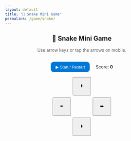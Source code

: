 ```yaml
---
layout: default
title: "🐍 Snake Mini Game"
permalink: /game/snake/
---
```


<h2 style="text-align:center;">🐍 Snake Mini Game</h2>
<p style="text-align:center; color:#666;">Use arrow keys or tap the arrows on mobile.</p>

<div style="display:flex; flex-direction:column; align-items:center; gap:1rem;">
  <canvas id="snake" width="400" height="400"
          style="background:#0b0b0b; border-radius:12px; box-shadow:0 4px 12px rgba(0,0,0,0.3);"></canvas>

  <div>
    <button id="start" type="button"
      style="background:#0078D7;color:#fff;border:none;border-radius:10px;padding:.6rem 1rem;cursor:pointer;">▶ Start / Restart</button>
    <span style="margin-left:1rem;">Score: <b id="score">0</b></span>
  </div>

  <!-- Mobile pad -->
  <div id="pad"
       style="display:grid;grid-template-columns:60px 60px 60px;grid-template-rows:60px 60px 60px;gap:.4rem;justify-content:center;user-select:none;">
    <div></div>
    <button type="button" data-dir="up">⬆️</button>
    <div></div>
    <button type="button" data-dir="left">⬅️</button>
    <div></div>
    <button type="button" data-dir="right">➡️</button>
    <div></div>
    <button type="button" data-dir="down">⬇️</button>
    <div></div>
  </div>
</div>

<script>
(()=>{
  const cvs=document.getElementById('snake');
  const ctx=cvs.getContext('2d');
  const size=20, cells=cvs.width/size|0;
  let snake=[], dir='right', nextDir='right', food=null, score=0, loop=null, alive=false;

  function rnd(n){ return Math.floor(Math.random()*n); }

  function placeFood(){
    do { food={x:rnd(cells), y:rnd(cells)}; }
    while (snake.some(s=>s.x===food.x && s.y===food.y));
  }

  function reset(){
    snake=[{x:5,y:5},{x:4,y:5},{x:3,y:5}];
    dir='right'; nextDir='right';
    placeFood();
    score=0; document.getElementById('score').textContent=score;
    alive=true;
    draw();                   // draw immediately so you see the snake
    clearInterval(loop);
    loop=setInterval(tick,120);
  }

  function drawGrid(){
    ctx.strokeStyle="#1a1a1a";
    ctx.lineWidth=1;
    for(let i=1;i<cells;i++){
      ctx.beginPath(); ctx.moveTo(i*size,0); ctx.lineTo(i*size,cvs.height); ctx.stroke();
      ctx.beginPath(); ctx.moveTo(0,i*size); ctx.lineTo(cvs.width,i*size); ctx.stroke();
    }
  }

  function draw(){
    ctx.fillStyle="#0b0b0b"; ctx.fillRect(0,0,cvs.width,cvs.height);
    drawGrid();
    // food
    ctx.fillStyle="#2ecc71";
    ctx.fillRect(food.x*size+2, food.y*size+2, size-4, size-4);
    // snake
    ctx.fillStyle="#ffcc00";
    snake.forEach((s,i)=>{
      ctx.fillRect(s.x*size+2, s.y*size+2, size-4, size-4);
      if(i===0){ // head outline
        ctx.strokeStyle="#ffffff88"; ctx.lineWidth=2;
        ctx.strokeRect(s.x*size+1.5, s.y*size+1.5, size-3, size-3);
      }
    });
  }

  function tick(){
    dir = nextDir; // apply buffered direction
    const head={...snake[0]};
    if(dir==='left') head.x--;
    if(dir==='right') head.x++;
    if(dir==='up') head.y--;
    if(dir==='down') head.y++;

    // wall/self collision
    if(head.x<0  head.x>=cells  head.y<0  head.y>=cells  snake.some(s=>s.x===head.x && s.y===head.y)){
      alive=false; clearInterval(loop);
      draw();
      setTimeout(()=>alert('💀 Game Over! Score: '+score), 10);
      return;
    }

    snake.unshift(head);
    if(head.x===food.x && head.y===food.y){
      score++; document.getElementById('score').textContent=score;
      placeFood();
    } else {
      snake.pop();
    }
    draw();
  }

  function setDir(d){
    // disallow immediate reverse
    if((d==='left' && dir!=='right')  (d==='right' && dir!=='left') 
       (d==='up' && dir!=='down')   || (d==='down' && dir!=='up')){
      nextDir=d;
    }
  }

  // controls
  document.getElementById('start').addEventListener('click', reset);
  window.addEventListener('keydown', e=>{

if(e.key==='ArrowLeft') setDir('left');
    if(e.key==='ArrowRight') setDir('right');
    if(e.key==='ArrowUp') setDir('up');
    if(e.key==='ArrowDown') setDir('down');
  }, {passive:true});
  document.getElementById('pad').addEventListener('click', e=>{
    const d=e.target.getAttribute('data-dir'); if(d) setDir(d);
  }, {passive:true});

  // ✅ auto-start so you immediately see the snake
  reset();
})();
</script>
